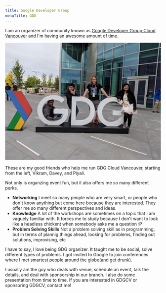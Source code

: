 ```yaml
---
title: Google Developer Group
menuTitle: GDG
---
```


I am an organizer of community known as [Google Developer Group Cloud Vancouver](https://www.meetup.com/GDGCloudVancouver/) and I'm having an awesome amount of time.

![Fun at Google](./gdg.jpg)

These are my good friends who help me run GDG Cloud Vancouver, starting from the left, Vikram, Davey, and Piyali.

Not only is organzing event fun, but it also offers me so many different perks.

* **Networking** I meet so many people who are very smart, or people who don't know anything but come here because they are interested. They offer me so many different perspectives and ideas.
* **Knowledge** A lot of the workshops are sometimes on a topic that I am vaguely familiar with. It forces me to study because I don't want to look like a headless chickent when somebody asks me a question :P
* **Problem Solving Skills** Not a problem solving skill as in programming, but in terms of plannig things ahead, looking for problems, finding out solutions, improvising, etc

I have to say, I love being GDG organizer. It taught me to be social, solve different types of problems. I got invited to Google to join conferences where I met smartest people around the globe(and get drunk).

I usually am the guy who deals with venue, schedule an event, talk the details, and deal with sponsorship in our branch. I also do some presentation from time to time. If you are interested in GDGCV or sponsoring GDGCV, contact me!

